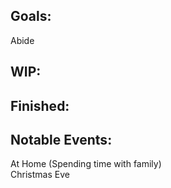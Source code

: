 ## Goals:
Abide

## WIP:

## Finished:

## Notable Events:
At Home (Spending time with family)\
Christmas Eve

